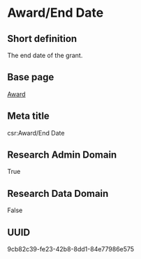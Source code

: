 # Award/End Date
## Short definition
The end date of the grant.
## Base page
[Award](https://github.com/EuroCRIS/CASRAI-Dictionairies/blob/main/Objects/Award.md)
## Meta title
csr:Award/End Date
## Research Admin Domain
True
## Research Data Domain
False
## UUID
9cb82c39-fe23-42b8-8dd1-84e77986e575
